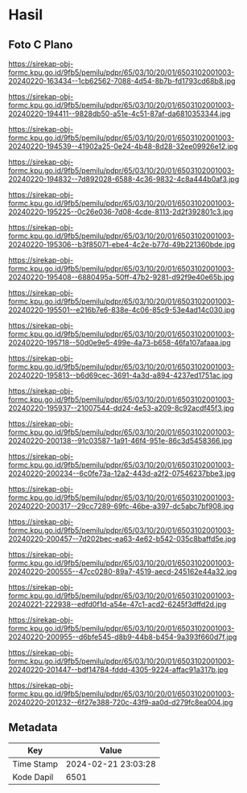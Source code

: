 # Hasil

## Foto C Plano

https://sirekap-obj-formc.kpu.go.id/9fb5/pemilu/pdpr/65/03/10/20/01/6503102001003-20240220-163434--1cb62562-7088-4d54-8b7b-fd1793cd68b8.jpg

https://sirekap-obj-formc.kpu.go.id/9fb5/pemilu/pdpr/65/03/10/20/01/6503102001003-20240220-194411--9828db50-a51e-4c51-87af-da6810353344.jpg

https://sirekap-obj-formc.kpu.go.id/9fb5/pemilu/pdpr/65/03/10/20/01/6503102001003-20240220-194539--41902a25-0e24-4b48-8d28-32ee09926e12.jpg

https://sirekap-obj-formc.kpu.go.id/9fb5/pemilu/pdpr/65/03/10/20/01/6503102001003-20240220-194832--7d892028-6588-4c36-9832-4c8a444b0af3.jpg

https://sirekap-obj-formc.kpu.go.id/9fb5/pemilu/pdpr/65/03/10/20/01/6503102001003-20240220-195225--0c26e036-7d08-4cde-8113-2d2f392801c3.jpg

https://sirekap-obj-formc.kpu.go.id/9fb5/pemilu/pdpr/65/03/10/20/01/6503102001003-20240220-195306--b3f85071-ebe4-4c2e-b77d-49b221360bde.jpg

https://sirekap-obj-formc.kpu.go.id/9fb5/pemilu/pdpr/65/03/10/20/01/6503102001003-20240220-195408--6880495a-50ff-47b2-9281-d92f9e40e65b.jpg

https://sirekap-obj-formc.kpu.go.id/9fb5/pemilu/pdpr/65/03/10/20/01/6503102001003-20240220-195501--e216b7e6-838e-4c06-85c9-53e4ad14c030.jpg

https://sirekap-obj-formc.kpu.go.id/9fb5/pemilu/pdpr/65/03/10/20/01/6503102001003-20240220-195718--50d0e9e5-499e-4a73-b658-46fa107afaaa.jpg

https://sirekap-obj-formc.kpu.go.id/9fb5/pemilu/pdpr/65/03/10/20/01/6503102001003-20240220-195813--b6d69cec-3691-4a3d-a894-4237ed1751ac.jpg

https://sirekap-obj-formc.kpu.go.id/9fb5/pemilu/pdpr/65/03/10/20/01/6503102001003-20240220-195937--21007544-dd24-4e53-a209-8c92acdf45f3.jpg

https://sirekap-obj-formc.kpu.go.id/9fb5/pemilu/pdpr/65/03/10/20/01/6503102001003-20240220-200138--91c03587-1a91-46f4-951e-86c3d5458366.jpg

https://sirekap-obj-formc.kpu.go.id/9fb5/pemilu/pdpr/65/03/10/20/01/6503102001003-20240220-200234--6c0fe73a-12a2-443d-a2f2-07546237bbe3.jpg

https://sirekap-obj-formc.kpu.go.id/9fb5/pemilu/pdpr/65/03/10/20/01/6503102001003-20240220-200317--29cc7289-69fc-46be-a397-dc5abc7bf908.jpg

https://sirekap-obj-formc.kpu.go.id/9fb5/pemilu/pdpr/65/03/10/20/01/6503102001003-20240220-200457--7d202bec-ea63-4e62-b542-035c8baffd5e.jpg

https://sirekap-obj-formc.kpu.go.id/9fb5/pemilu/pdpr/65/03/10/20/01/6503102001003-20240220-200555--47cc0280-89a7-4519-aecd-245162e44a32.jpg

https://sirekap-obj-formc.kpu.go.id/9fb5/pemilu/pdpr/65/03/10/20/01/6503102001003-20240221-222938--edfd0f1d-a54e-47c1-acd2-6245f3dffd2d.jpg

https://sirekap-obj-formc.kpu.go.id/9fb5/pemilu/pdpr/65/03/10/20/01/6503102001003-20240220-200955--d6bfe545-d8b9-44b8-b454-9a393f660d7f.jpg

https://sirekap-obj-formc.kpu.go.id/9fb5/pemilu/pdpr/65/03/10/20/01/6503102001003-20240220-201447--bdf14784-fddd-4305-9224-affac91a317b.jpg

https://sirekap-obj-formc.kpu.go.id/9fb5/pemilu/pdpr/65/03/10/20/01/6503102001003-20240220-201232--6f27e388-720c-43f9-aa0d-d279fc8ea004.jpg


## Metadata

| Key        | Value               |
| ---------- | ------------------- |
| Time Stamp | 2024-02-21 23:03:28 |
| Kode Dapil | 6501                |



